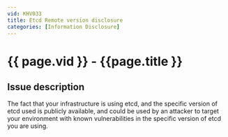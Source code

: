 ```yaml
---
vid: KHV033
title: Etcd Remote version disclosure
categories: [Information Disclosure]
---
```


# {{ page.vid }} - {{page.title }}

## Issue description

The fact that your infrastructure is using etcd, and the specific version of etcd used is publicly available, and could be used by an attacker to target your environment with known vulnerabilities in the specific version of etcd you are using.


